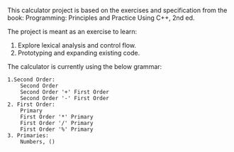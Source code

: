 This calculator project is based on the exercises and specification from the book:
Programming: Principles and Practice Using C++, 2nd ed.

The project is meant as an exercise to learn:
1) Explore lexical analysis and control flow.
2) Prototyping and expanding existing code.

The calculator is currently using the below grammar:

	1.Second Order:
		Second Order
		Second Order '+' First Order
		Second Order '-' First Order
	2. First Order:
		Primary
		First Order '*' Primary
		First Order '/' Primary
		First Order '%' Primary
	3. Primaries:
		Numbers, ()